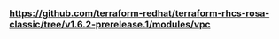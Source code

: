 ### https://github.com/terraform-redhat/terraform-rhcs-rosa-classic/tree/v1.6.2-prerelease.1/modules/vpc
